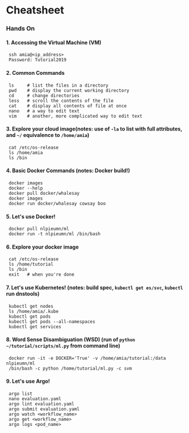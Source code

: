 # Cheatsheet

### Hands On

#### 1. Accessing the Virtual Machine (VM)
     ssh amia@<ip_address>
     Password: Tutorial2019

#### 2. Common Commands 
     ls     # list the files in a directory
     pwd    # display the current working directory
     cd     # change directories
     less   # scroll the contents of the file
     cat    # display all contents of file at once
     nano   # a way to edit text
     vim    # another, more complicated way to edit text
     
#### 3. Explore your cloud image(notes: use of `-la` to list with full attributes, and `~/` equivalence to `/home/amia`)
     cat /etc/os-release
     ls /home/amia
     ls /bin
     
#### 4. Basic Docker Commands (notes: Docker build!)
     docker images  
     docker --help
     docker pull docker/whalesay
     docker images
     docker run docker/whalesay cowsay boo
     
#### 5. Let's use Docker!
     docker pull nlpieumn/ml
     docker run -t nlpieumn/ml /bin/bash
     
#### 6. Explore your docker image
     cat /etc/os-release
     ls /home/tutorial
     ls /bin 
     exit   # when you're done
     
#### 7. Let's use Kubernetes! (notes: build spec, `kubectl get es/svc`, `kubectl` run dnstools)
     kubectl get nodes
     ls /home/amia/.kube
     kubectl get pods
     kubectl get pods --all-namespaces
     kubectl get services
     
#### 8. Word Sense Disambiguation (WSD) (run of `python ~/tutorial/scripts/ml.py` from command line)
     docker run -it -e DOCKER='True' -v /home/amia/tutorial:/data nlpieumn/ml 
     /bin/bash -c python /home/tutorial/ml.py -c svm
     
#### 9. Let's use Argo!
     argo list
     nano evaluation.yaml
     argo lint evaluation.yaml
     argo submit evaluation.yaml
     argo watch <workflow_name>
     argo get <workflow_name>
     argo logs <pod_name>
